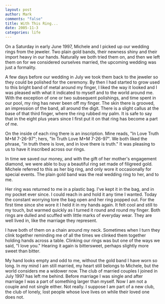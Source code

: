 ```yaml
--- 
layout: post
author: Mark
comments: "false"
title: With This Ring...
date: 2005-11-3
categories: life
---
```

On a Saturday in early June 1997, Michele and I picked up our wedding rings from the jeweler. Two plain gold bands, their newness shiny and their import heavy in our hands. Naturally we both tried them on, and then we left them on for we considered ourselves married, the upcoming wedding was just a formality.

A few days before our wedding in July we took them back to the jeweler so they could be polished for the ceremony. By then I had started to grow used to this bright band of metal around my finger, I liked the way it looked and I was pleased with what it indicated to myself and to the world around me. With the exception of one or two subsequent polishings, and time spent in our pool, my ring has never been off my finger. The skin there is grooved, an impression of the band, all around the digit. There is a slight callus at the base of that third finger, where the ring rubbed my palm. It is safe to say that in the eight plus years since I first put it on that ring has become a part of me.

On the inside of each ring there is an inscription. Mine reads, "In Love Truth M+M 7-26-97"; hers, "In Truth Love M+M 7-26-97". We both liked the phrase, "in truth there is love, and in love there is truth." It was pleasing to us to have it inscribed across our rings.

In time we saved our money, and with the gift of her mother's engagement diamond, we were able to buy a beautiful ring set made of filigreed gold. Michele referred to this as her big ring, and only wore it occasionally for special events. The plain gold band was the real wedding ring to her, and to me.

Her ring was returned to me in a plastic bag. I've kept it in the bag, and in my pocket ever since. I could reach in and hold it any time I wanted. Today the constant worrying tore the bag open and her ring popped out. For the first time since she wore it I held it in my hands again. It felt cool and still to my touch, but warmed quickly as I turned it round and round my finger. Both rings are dulled and scuffed with little marks of everyday wear. They are well lived in, like the marriage they represent.

I have both of them on a chain around my neck. Sometimes when I turn they clink together reminding me of all the times we clinked them together holding hands across a table. Clinking our rings was but one of the ways we said, "I love you." Hearing it again is bittersweet, perhaps slightly more sweet than bitter.

My hand looks empty and odd to me, without the gold band I have worn so long. In my mind I am still married, my heart still belongs to Michele, but the world considers me a widower now. The club of married couples I joined in July 1997 has left me behind. Before marriage I was single and after marriage I was a part of something larger than myself. Now I am not a couple and not single either. Not really. I suppose I am part of a new club, the club of lonely, lost people whose love lives on while their loved one does not.
